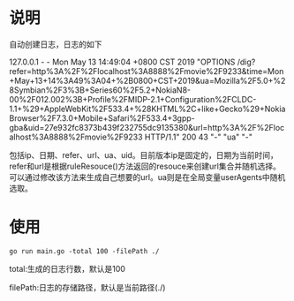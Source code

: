 # 说明

自动创建日志，日志的如下

127.0.0.1 - - Mon May 13 14:49:04 +0800 CST 2019 "OPTIONS /dig?refer=http%3A%2F%2Flocalhost%3A8888%2Fmovie%2F9233&time=Mon+May+13+14%3A49%3A04+%2B0800+CST+2019&ua=Mozilla%2F5.0+%28Symbian%2F3%3B+Series60%2F5.2+NokiaN8-00%2F012.002%3B+Profile%2FMIDP-2.1+Configuration%2FCLDC-1.1+%29+AppleWebKit%2F533.4+%28KHTML%2C+like+Gecko%29+NokiaBrowser%2F7.3.0+Mobile+Safari%2F533.4+3gpp-gba&uid=27e932fc8373b439f232755dc9135380&url=http%3A%2F%2Flocalhost%3A8888%2Fmovie%2F9233 HTTP/1.1" 200 43 "-" "ua" "-"


包括ip、日期、refer、url、ua、uid。目前版本ip是固定的，日期为当前时间，refer和url是根据ruleResouce()方法返回的resouce来创建url集合并随机选择。可以通过修改该方法来生成自己想要的url。ua则是在全局变量userAgents中随机选取。

# 使用

```
go run main.go -total 100 -filePath ./
```

total:生成的日志行数，默认是100

filePath:日志的存储路径，默认是当前路径(./)
